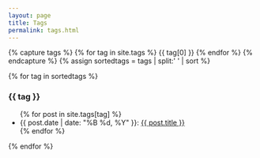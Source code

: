 ```yaml
---
layout: page
title: Tags
permalink: tags.html
---
```


{% capture tags %}
  {% for tag in site.tags %}
    {{ tag[0] }}
  {% endfor %}
{% endcapture %}
{% assign sortedtags = tags | split:' ' | sort %}

<div class="page-content wc-container">
 <div class="post">
    {% for tag in sortedtags %}
    <h3 id="{{ tag }}">{{ tag }}</h3>
    <ul>
    {% for post in site.tags[tag] %}
        <li>
            <time>{{ post.date | date: "%B %d, %Y" }}</time>:
            <a href="{{ post.url }}">{{ post.title }}</a>
        </li>
    {% endfor %}
    </ul>
    {% endfor %}
 </div>
</div>
